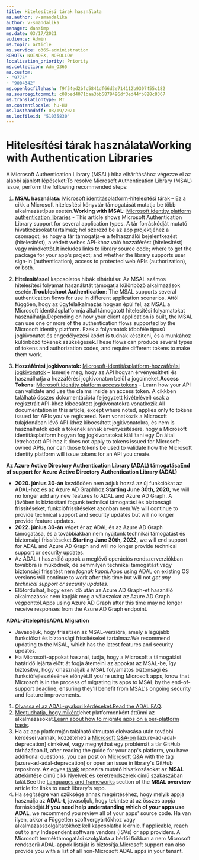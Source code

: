 ```yaml
---
title: Hitelesítési tárak használata
ms.author: v-smandalika
author: v-smandalika
manager: dansimp
ms.date: 03/17/2021
audience: Admin
ms.topic: article
ms.service: o365-administration
ROBOTS: NOINDEX, NOFOLLOW
localization_priority: Priority
ms.collection: Adm_O365
ms.custom:
- "9775"
- "9004342"
ms.openlocfilehash: f9f54ed2bfc5841df66d3e714112b9307455c182
ms.sourcegitcommit: c08bed4071baa3bb5879496df3ed44fb828c8367
ms.translationtype: MT
ms.contentlocale: hu-HU
ms.lasthandoff: 03/19/2021
ms.locfileid: "51035830"
---
```

# <a name="working-with-authentication-libraries"></a><span data-ttu-id="41274-102">Hitelesítési tárak használata</span><span class="sxs-lookup"><span data-stu-id="41274-102">Working with Authentication Libraries</span></span>

<span data-ttu-id="41274-103">A Microsoft Authentication Library (MSAL) hiba elhárításához végezze el az alábbi ajánlott lépéseket:</span><span class="sxs-lookup"><span data-stu-id="41274-103">To resolve Microsoft Authentication Library (MSAL) issue, perform the following recommended steps:</span></span>

1. <span data-ttu-id="41274-104">**MSAL használata:** [Microsoft identitásplatform-hitelesítési](https://docs.microsoft.com/azure/active-directory/develop/reference-v2-libraries) tárak – Ez a cikk a Microsoft hitelesítési könyvtár támogatását mutatja be több alkalmazástípus esetén.</span><span class="sxs-lookup"><span data-stu-id="41274-104">**Working with MSAL**: [Microsoft identity platform authentication libraries](https://docs.microsoft.com/azure/active-directory/develop/reference-v2-libraries) - This article shows Microsoft Authentication Library support for several application types.</span></span> <span data-ttu-id="41274-105">A tár forráskódját mutató hivatkozásokat tartalmaz; hol szerezd be az app projektjéhez a csomagot; és hogy a tár támogatja-e a felhasználói bejelentkezést (hitelesítést), a védett webes API-khoz való hozzáférést (hitelesítést) vagy mindkettőt.</span><span class="sxs-lookup"><span data-stu-id="41274-105">It includes links to library source code; where to get the package for your app's project; and whether the library supports user sign-in (authentication), access to protected web APIs (authorization), or both.</span></span>

2. <span data-ttu-id="41274-106">**Hitelesítéssel** kapcsolatos hibák elhárítása: Az MSAL számos hitelesítési folyamat használatát támogatja különböző alkalmazások esetén.</span><span class="sxs-lookup"><span data-stu-id="41274-106">**Troubleshoot Authentication**: The MSAL supports several authentication flows for use in different application scenarios.</span></span> <span data-ttu-id="41274-107">Attól függően, hogy az ügyfélalkalmazás hogyan épül fel, az MSAL a Microsoft identitásplatformja által támogatott hitelesítési folyamatokat használhatja.</span><span class="sxs-lookup"><span data-stu-id="41274-107">Depending on how your client application is built, the MSAL can use one or more of the authentication flows supported by the Microsoft identity platform.</span></span> <span data-ttu-id="41274-108">Ezek a folyamatok többféle típusú jogkivonatot és engedélyezési kódot is tudnak készíteni, és a munkához különböző tokenek szükségesek.</span><span class="sxs-lookup"><span data-stu-id="41274-108">These flows can produce several types of tokens and authorization codes, and require different tokens to make them work.</span></span>

3. <span data-ttu-id="41274-109">**Hozzáférési jogkivonatok:** [Microsoft-identitásplatform-hozzáférési jogkivonatok](https://docs.microsoft.com/azure/active-directory/develop/access-tokens) – Ismerje meg, hogy az API hogyan érvényesítheti és használhatja a hozzáférési jogkivonaton belül a jogcímeket.</span><span class="sxs-lookup"><span data-stu-id="41274-109">**Access Tokens**: [Microsoft identity platform access tokens](https://docs.microsoft.com/azure/active-directory/develop/access-tokens) - Learn how your API can validate and use the claims inside an access token.</span></span> <span data-ttu-id="41274-110">A cikkben található összes dokumentáció(a feljegyzett kivételével) csak a regisztrált API-khoz kibocsátott jogkivonatokra vonatkozik.</span><span class="sxs-lookup"><span data-stu-id="41274-110">All documentation in this article, except where noted, applies only to tokens issued for APIs you've registered.</span></span> <span data-ttu-id="41274-111">Nem vonatkozik a Microsoft tulajdonában lévő API-khoz kibocsátott jogkivonatokra, és nem is használhatók ezek a tokenek annak érvényesítésére, hogy a Microsoft identitásplatform hogyan fog jogkivonatokat kiállítani egy Ön által létrehozott API-hoz.</span><span class="sxs-lookup"><span data-stu-id="41274-111">It does not apply to tokens issued for Microsoft-owned APIs, nor can those tokens be used to validate how the Microsoft identity platform will issue tokens for an API you create.</span></span>

<span data-ttu-id="41274-112">**Az Azure Active Directory Authentication Library (ADAL) támogatása**</span><span class="sxs-lookup"><span data-stu-id="41274-112">**End of support for Azure Active Directory Authentication Library (ADAL)**</span></span>

- <span data-ttu-id="41274-113">**2020. június 30-án** kezdődően nem adjuk hozzá az új funkciókat az ADAL-hoz és az Azure AD Graphhoz.</span><span class="sxs-lookup"><span data-stu-id="41274-113">**Starting June 30th, 2020,** we will no longer add any new features to ADAL and Azure AD Graph.</span></span> <span data-ttu-id="41274-114">A jövőben is biztosítani fogunk technikai támogatási és biztonsági frissítéseket, funkciófrissítéseket azonban nem.</span><span class="sxs-lookup"><span data-stu-id="41274-114">We will continue to provide technical support and security updates but will no longer provide feature updates.</span></span>
- <span data-ttu-id="41274-115">**2022. június 30-án** véget ér az ADAL és az Azure AD Graph támogatása, és a továbbiakban nem nyújtunk technikai támogatást és biztonsági frissítéseket.</span><span class="sxs-lookup"><span data-stu-id="41274-115">**Starting June 30th, 2022,** we will end support for ADAL and Azure AD Graph and will no longer provide technical support or security updates.</span></span>
- <span data-ttu-id="41274-116">Az ADAL-t használó appok a meglévő operációs rendszerverziókban továbbra is működnek, de semmilyen technikai támogatást vagy biztonsági frissítést nem *fognak kapni.*</span><span class="sxs-lookup"><span data-stu-id="41274-116">Apps using ADAL on existing OS versions will continue to work after this time but will not *get any technical support or security updates*.</span></span>
- <span data-ttu-id="41274-117">Előfordulhat, hogy ezen idő után az Azure AD Graph-et használó alkalmazások nem kapják meg a válaszokat az Azure AD Graph végponttól.</span><span class="sxs-lookup"><span data-stu-id="41274-117">Apps using Azure AD Graph after this time may no longer receive responses from the Azure AD Graph endpoint.</span></span>

<span data-ttu-id="41274-118">**ADAL-áttelepítés**</span><span class="sxs-lookup"><span data-stu-id="41274-118">**ADAL Migration**</span></span>

- <span data-ttu-id="41274-119">Javasoljuk, hogy frissítsen az MSAL-verzióra, amely a legújabb funkciókat és biztonsági frissítéseket tartalmaz.</span><span class="sxs-lookup"><span data-stu-id="41274-119">We recommend updating to the MSAL, which has the latest features and security updates.</span></span>
- <span data-ttu-id="41274-120">Ha Microsoft-appokat használ, tudja, hogy a Microsoft a támogatási határidő lejárta előtt át fogja átemelni az appokat az MSAL-be, így biztosítva, hogy kihasználják a MSAL folyamatos biztonsági és funkciófejlesztésének előnyét.</span><span class="sxs-lookup"><span data-stu-id="41274-120">If you're using Microsoft apps, know that Microsoft is in the process of migrating its apps to MSAL by the end-of-support deadline, ensuring they'll benefit from MSAL's ongoing security and feature improvements.</span></span>

1. <span data-ttu-id="41274-121">[Olvassa el az ADAL-gyakori kérdéseket.](https://docs.microsoft.com/azure/active-directory/develop/msal-migration#frequently-asked-questions-faq)</span><span class="sxs-lookup"><span data-stu-id="41274-121">[Read the ADAL FAQ](https://docs.microsoft.com/azure/active-directory/develop/msal-migration#frequently-asked-questions-faq).</span></span>
2. <span data-ttu-id="41274-122">[Megtudhatja, hogy miként](https://docs.microsoft.com/azure/active-directory/develop/msal-migration#migration-guidance)lehet platformonként áttűnni az alkalmazásokat.</span><span class="sxs-lookup"><span data-stu-id="41274-122">[Learn about how to migrate apps on a per-platform basis](https://docs.microsoft.com/azure/active-directory/develop/msal-migration#migration-guidance).</span></span>
3. <span data-ttu-id="41274-123">Ha az app platformján található útmutató elolvasása után további kérdései vannak, közzéteheti a [Microsoft Q&A-on](https://docs.microsoft.com/answers/topics/azure-ad-adal-deprecation.html) [azure-ad-adal-deprecation] címkével, vagy megnyithat egy problémát a tár GitHub tárházában.</span><span class="sxs-lookup"><span data-stu-id="41274-123">If, after reading the guide for your app's platform, you have additional questions, you can post on [Microsoft Q&A](https://docs.microsoft.com/answers/topics/azure-ad-adal-deprecation.html) with the tag [azure-ad-adal-deprecation] or open an issue in library's GitHub repository.</span></span> <span data-ttu-id="41274-124">Az egyes [tárak](https://docs.microsoft.com/azure/active-directory/develop/msal-overview#languages-and-frameworks) reposzira mutató hivatkozásokat az **MSAL** áttekintése című cikk Nyelvek és keretrendszerek című szakaszában talál.</span><span class="sxs-lookup"><span data-stu-id="41274-124">See the [Languages and frameworks](https://docs.microsoft.com/azure/active-directory/develop/msal-overview#languages-and-frameworks) section of the **MSAL overview** article for links to each library's repo.</span></span>
4. <span data-ttu-id="41274-125">Ha segítségre van szüksége annak megértéséhez, hogy melyik appja használja az **ADAL-t,** javasoljuk, hogy tekintse át az összes appja forráskódját.</span><span class="sxs-lookup"><span data-stu-id="41274-125">**If you need help understanding which of your apps use ADAL**, we recommend you review all of your apps' source code.</span></span> <span data-ttu-id="41274-126">Ha van ilyen, akkor a Független szoftvergyártókhoz vagy alkalmazásszolgáltatókhoz kell kapcsolatba k érnie.</span><span class="sxs-lookup"><span data-stu-id="41274-126">If applicable, reach out to any Independent software vendors (ISVs) or app providers.</span></span> <span data-ttu-id="41274-127">A Microsoft terméktámogatási szolgálata a bérlői fiókban a nem Microsoft rendszerű ADAL-appok listáját is biztosítja.</span><span class="sxs-lookup"><span data-stu-id="41274-127">Microsoft support can also provide you with a list of all non-Microsoft ADAL apps in your tenant.</span></span>







